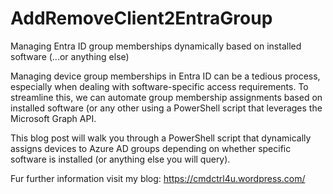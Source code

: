 # AddRemoveClient2EntraGroup
Managing Entra ID group memberships dynamically based on installed software (...or anything else)

Managing device group memberships in Entra ID can be a tedious process, especially when dealing with software-specific access requirements. To streamline this, we can automate group membership assignments based on installed software (or any other using a PowerShell script that leverages the Microsoft Graph API.

This blog post will walk you through a PowerShell script that dynamically assigns devices to Azure AD groups depending on whether specific software is installed (or anything else you will query).

Fur further information visit my blog: https://cmdctrl4u.wordpress.com/
